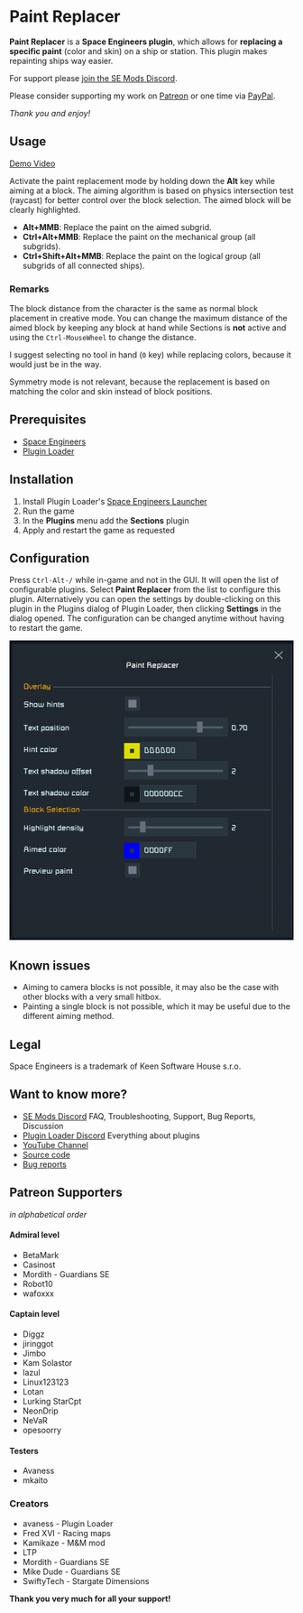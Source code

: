 # Paint Replacer

**Paint Replacer** is a **Space Engineers plugin**, which allows for **replacing a specific paint** 
(color and skin) on a ship or station. This plugin makes repainting ships way easier.

For support please [join the SE Mods Discord](https://discord.gg/PYPFPGf3Ca).

Please consider supporting my work on [Patreon](https://www.patreon.com/semods) or one time via [PayPal](https://www.paypal.com/paypalme/vferenczi/).

*Thank you and enjoy!*

## Usage

[Demo Video](https://www.youtube.com/watch?v=W0S-wIaIZ80)

Activate the paint replacement mode by holding down the **Alt** key while aiming at a block.
The aiming algorithm is based on physics intersection test (raycast) for better control over
the block selection. The aimed block will be clearly highlighted.

- **Alt+MMB**: Replace the paint on the aimed subgrid.
- **Ctrl+Alt+MMB**: Replace the paint on the mechanical group (all subgrids).
- **Ctrl+Shift+Alt+MMB**: Replace the paint on the logical group (all subgrids of all connected ships).

### Remarks

The block distance from the character is the same as normal block placement in creative mode.
You can change the maximum distance of the aimed block by keeping any block at hand while
Sections is **not** active and using the `Ctrl-MouseWheel` to change the distance.

I suggest selecting no tool in hand (`0` key) while replacing colors, because it would just be in the way.

Symmetry mode is not relevant, because the replacement is based on matching the color and skin instead of block positions.

## Prerequisites

- [Space Engineers](https://store.steampowered.com/app/244850/Space_Engineers/)
- [Plugin Loader](https://github.com/sepluginloader/SpaceEngineersLauncher)

## Installation

1. Install Plugin Loader's [Space Engineers Launcher](https://github.com/sepluginloader/SpaceEngineersLauncher)
2. Run the game
3. In the **Plugins** menu add the **Sections** plugin
4. Apply and restart the game as requested

## Configuration

Press `Ctrl-Alt-/` while in-game and not in the GUI. It will open the list of
configurable plugins. Select **Paint Replacer** from the list to configure this plugin.
Alternatively you can open the settings by double-clicking on this plugin in the Plugins
dialog of Plugin Loader, then clicking **Settings** in the dialog opened.
The configuration can be changed anytime without having to restart the game.

![Configuration](Doc/ConfigDialog.png "Config Dialog")

## Known issues

- Aiming to camera blocks is not possible, it may also be the case with other blocks with a very small hitbox.
- Painting a single block is not possible, which it may be useful due to the different aiming method. 

## Legal

Space Engineers is a trademark of Keen Software House s.r.o.

## Want to know more?

- [SE Mods Discord](https://discord.gg/PYPFPGf3Ca) FAQ, Troubleshooting, Support, Bug Reports, Discussion
- [Plugin Loader Discord](https://discord.gg/6ETGRU3CzR) Everything about plugins
- [YouTube Channel](https://www.youtube.com/channel/UCc5ar3cW9qoOgdBb1FM_rxQ)
- [Source code](https://github.com/viktor-ferenczi/se-sections)
- [Bug reports](https://discord.gg/x3Z8Ug5YkQ)

## Patreon Supporters

_in alphabetical order_

#### Admiral level
- BetaMark
- Casinost
- Mordith - Guardians SE
- Robot10
- wafoxxx

#### Captain level
- Diggz
- jiringgot
- Jimbo
- Kam Solastor
- lazul
- Linux123123
- Lotan
- Lurking StarCpt
- NeonDrip
- NeVaR
- opesoorry

#### Testers
- Avaness
- mkaito

### Creators
- avaness - Plugin Loader
- Fred XVI - Racing maps
- Kamikaze - M&M mod
- LTP
- Mordith - Guardians SE
- Mike Dude - Guardians SE
- SwiftyTech - Stargate Dimensions

**Thank you very much for all your support!**